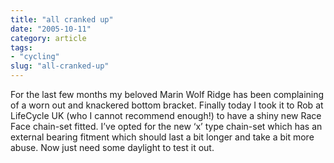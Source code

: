 ```yaml
---
title: "all cranked up"
date: "2005-10-11"
category: article
tags:
- "cycling"
slug: "all-cranked-up"
---
```


For the last few months my beloved Marin Wolf Ridge has been complaining of a worn out and knackered bottom bracket. Finally today I took it to Rob at LifeCycle UK (who I cannot recommend enough!) to have a shiny new Race Face chain-set fitted. I’ve opted for the new ‘x’ type chain-set which has an external bearing fitment which should last a bit longer and take a bit more abuse. Now just need some daylight to test it out.
